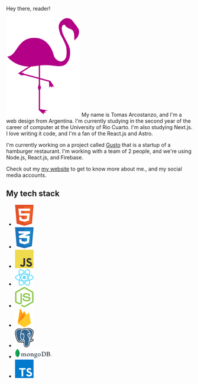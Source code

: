 Hey there, reader!

![Logo](assets/logo.svg)
My name is Tomas Arcostanzo,
and I'm a web design from Argentina. I'm currently studying in the second year of the career of computer at the University of Rio Cuarto. I'm also studying Next.js. I love writing it code, and I'm a fan of the React.js and Astro.

I'm currently working on a project called [Gusto](https://www.instagram.com/ganasdegusto/?hl=es) that is a startup of a hamburger restaurant. I'm working with a team of 2 people, and we're using Node.js, React.js, and Firebase.

Check out my [my website](https://tomychi.github.io/my-first-portfolio/) to get to know more about me., and my social media accounts.

## My tech stack

-   ![html](assets/html.svg)
-   ![css](assets/css.svg)
-   ![javascript](assets/javascript.svg)
-   ![react](assets/react.svg)
-   ![node](assets/node.svg)
-   ![firebase](assets/firebase.svg)
-   ![postgresql](assets/postgresql.svg)
-   ![mongodb](assets/mongo.svg)
-   ![typescript](assets/typescript.svg)
